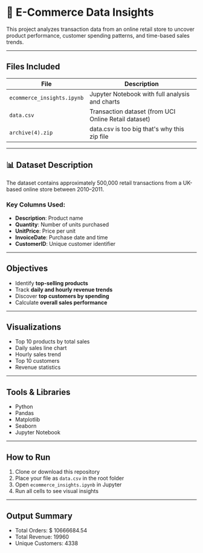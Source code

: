 # 🛒 E-Commerce Data Insights

This project analyzes transaction data from an online retail store to uncover product performance, customer spending patterns, and time-based sales trends.

---

## Files Included

| File                         | Description                                          |
|------------------------------|------------------------------------------------------|
| `ecommerce_insights.ipynb`   | Jupyter Notebook with full analysis and charts       |
| `data.csv`                   | Transaction dataset (from UCI Online Retail dataset) |
| `archive(4).zip`             | data.csv is too big that's why this zip file         |

---

## 📊 Dataset Description

The dataset contains approximately 500,000 retail transactions from a UK-based online store between 2010–2011.

### Key Columns Used:
- **Description**: Product name  
- **Quantity**: Number of units purchased  
- **UnitPrice**: Price per unit  
- **InvoiceDate**: Purchase date and time  
- **CustomerID**: Unique customer identifier

---

## Objectives

- Identify **top-selling products**
- Track **daily and hourly revenue trends**
- Discover **top customers by spending**
- Calculate **overall sales performance**

---

##  Visualizations

-  Top 10 products by total sales  
-  Daily sales line chart  
-  Hourly sales trend  
-  Top 10 customers  
-  Revenue statistics

---

## Tools & Libraries

- Python
- Pandas
- Matplotlib
- Seaborn
- Jupyter Notebook

---

## How to Run

1. Clone or download this repository  
2. Place your file as `data.csv` in the root folder  
3. Open `ecommerce_insights.ipynb` in Jupyter  
4. Run all cells to see visual insights

---

## Output Summary

- Total Orders: $ 10666684.54
- Total Revenue: 19960
- Unique Customers: 4338

